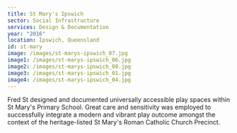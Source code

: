 ```yaml
---
title: St Mary's Ipswich
sector: Social Infrastructure
services: Design & Documentation
year: "2016"
location: Ipswich, Queensland
id: st-mary
image: /images/st-marys-ipswich_07.jpg
image1: /images/st-marys-ipswich_06.jpg
image2: /images/st-marys-ipswich_08.jpg
image3: /images/st-marys-ipswich_01.jpg
image4: /images/st-marys-ipswich_04.jpg
---
```


Fred St designed and documented universally accessible play spaces
within St Mary's Primary School. Great care and sensitivity was employed to
successfully integrate a modern and vibrant play outcome amongst the context
of the heritage-listed St Mary's Roman Catholic Church Precinct.
